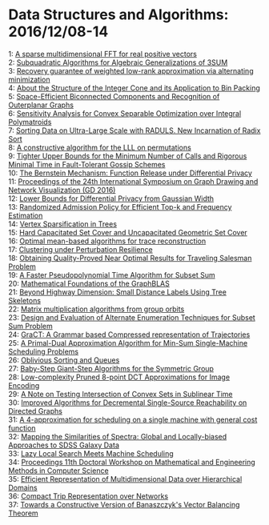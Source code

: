 # Data Structures and Algorithms: 2016/12/08-14  
1: [A sparse multidimensional FFT for real positive vectors](https://doi.org/10.48550/arXiv.1604.06682)  
2: [Subquadratic Algorithms for Algebraic Generalizations of 3SUM](https://doi.org/10.48550/arXiv.1612.02384)  
3: [Recovery guarantee of weighted low-rank approximation via alternating  minimization](https://doi.org/10.48550/arXiv.1602.02262)  
4: [About the Structure of the Integer Cone and its Application to Bin  Packing](https://doi.org/10.48550/arXiv.1604.07286)  
5: [Space-Efficient Biconnected Components and Recognition of Outerplanar  Graphs](https://doi.org/10.48550/arXiv.1606.04679)  
6: [Sensitivity Analysis for Convex Separable Optimization over Integral  Polymatroids](https://doi.org/10.48550/arXiv.1611.05372)  
7: [Sorting Data on Ultra-Large Scale with RADULS. New Incarnation of Radix  Sort](https://doi.org/10.48550/arXiv.1612.02557)  
8: [A constructive algorithm for the LLL on permutations](https://doi.org/10.48550/arXiv.1612.02663)  
9: [Tighter Upper Bounds for the Minimum Number of Calls and Rigorous  Minimal Time in Fault-Tolerant Gossip Schemes](https://doi.org/10.48550/arXiv.1304.5633)  
10: [The Bernstein Mechanism: Function Release under Differential Privacy](https://doi.org/10.48550/arXiv.1507.04499)  
11: [Proceedings of the 24th International Symposium on Graph Drawing and  Network Visualization (GD 2016)](https://doi.org/10.48550/arXiv.1609.02443)  
12: [Lower Bounds for Differential Privacy from Gaussian Width](https://doi.org/10.48550/arXiv.1612.02914)  
13: [Randomized Admission Policy for Efficient Top-k and Frequency Estimation](https://doi.org/10.48550/arXiv.1612.02962)  
14: [Vertex Sparsification in Trees](https://doi.org/10.48550/arXiv.1612.03017)  
15: [Hard Capacitated Set Cover and Uncapacitated Geometric Set Cover](https://doi.org/10.48550/arXiv.1612.03097)  
16: [Optimal mean-based algorithms for trace reconstruction](https://doi.org/10.48550/arXiv.1612.03148)  
17: [Clustering under Perturbation Resilience](https://doi.org/10.48550/arXiv.1112.0826)  
18: [Obtaining Quality-Proved Near Optimal Results for Traveling Salesman  Problem](https://doi.org/10.48550/arXiv.1502.00447)  
19: [A Faster Pseudopolynomial Time Algorithm for Subset Sum](https://doi.org/10.48550/arXiv.1507.02318)  
20: [Mathematical Foundations of the GraphBLAS](https://doi.org/10.48550/arXiv.1606.05790)  
21: [Beyond Highway Dimension: Small Distance Labels Using Tree Skeletons](https://doi.org/10.48550/arXiv.1609.00512)  
22: [Matrix multiplication algorithms from group orbits](https://doi.org/10.48550/arXiv.1612.01527)  
23: [Design and Evaluation of Alternate Enumeration Techniques for Subset Sum  Problem](https://doi.org/10.48550/arXiv.1612.01693)  
24: [GraCT: A Grammar based Compressed representation of Trajectories](https://doi.org/10.48550/arXiv.1612.03308)  
25: [A Primal-Dual Approximation Algorithm for Min-Sum Single-Machine  Scheduling Problems](https://doi.org/10.48550/arXiv.1612.03339)  
26: [Oblivious Sorting and Queues](https://doi.org/10.48550/arXiv.1612.03343)  
27: [Baby-Step Giant-Step Algorithms for the Symmetric Group](https://doi.org/10.48550/arXiv.1612.03456)  
28: [Low-complexity Pruned 8-point DCT Approximations for Image Encoding](https://doi.org/10.48550/arXiv.1612.03461)  
29: [A Note on Testing Intersection of Convex Sets in Sublinear Time](https://doi.org/10.48550/arXiv.1612.03735)  
30: [Improved Algorithms for Decremental Single-Source Reachability on  Directed Graphs](https://doi.org/10.48550/arXiv.1612.03856)  
31: [A 4-approximation for scheduling on a single machine with general cost  function](https://doi.org/10.48550/arXiv.1403.0298)  
32: [Mapping the Similarities of Spectra: Global and Locally-biased  Approaches to SDSS Galaxy Data](https://doi.org/10.48550/arXiv.1609.03932)  
33: [Lazy Local Search Meets Machine Scheduling](https://doi.org/10.48550/arXiv.1611.07371)  
34: [Proceedings 11th Doctoral Workshop on Mathematical and Engineering  Methods in Computer Science](https://doi.org/10.48550/arXiv.1612.04037)  
35: [Efficient Representation of Multidimensional Data over Hierarchical  Domains](https://doi.org/10.48550/arXiv.1612.04094)  
36: [Compact Trip Representation over Networks](https://doi.org/10.48550/arXiv.1612.04209)  
37: [Towards a Constructive Version of Banaszczyk's Vector Balancing Theorem](https://doi.org/10.48550/arXiv.1612.04304)  